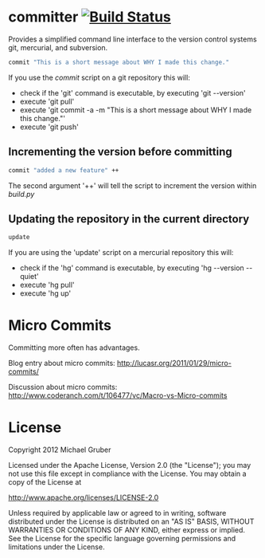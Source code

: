 committer [![Build Status](https://secure.travis-ci.org/aelgru/committer.png?branch=master)](http://travis-ci.org/aelgru/committer)
=========

Provides a simplified command line interface to the version control systems git,
mercurial, and subversion.

```bash
commit "This is a short message about WHY I made this change."
```
If you use the *commit* script on a git repository this will:
* check if the 'git' command is executable, by executing 'git --version'
* execute 'git pull'
* execute 'git commit -a -m "This is a short message about WHY I made this change."'
* execute 'git push'

Incrementing the version before committing
------------------------------------------

```bash
commit "added a new feature" ++
```

The second argument '++' will tell the script to increment the version within
*build.py*


Updating the repository in the current directory
------------------------------------------------ 

```bash
update
```

If you are using the 'update' script on a mercurial repository this will:
* check if the 'hg' command is executable, by executing 'hg --version --quiet'
* execute 'hg pull'
* execute 'hg up'

Micro Commits
=============

Committing more often has advantages.

Blog entry about micro commits:
http://lucasr.org/2011/01/29/micro-commits/

Discussion about micro commits:
http://www.coderanch.com/t/106477/vc/Macro-vs-Micro-commits


License
=======

Copyright 2012 Michael Gruber

Licensed under the Apache License, Version 2.0 (the "License");
you may not use this file except in compliance with the License.
You may obtain a copy of the License at

http://www.apache.org/licenses/LICENSE-2.0

Unless required by applicable law or agreed to in writing, software
distributed under the License is distributed on an "AS IS" BASIS,
WITHOUT WARRANTIES OR CONDITIONS OF ANY KIND, either express or implied.
See the License for the specific language governing permissions and
limitations under the License.
